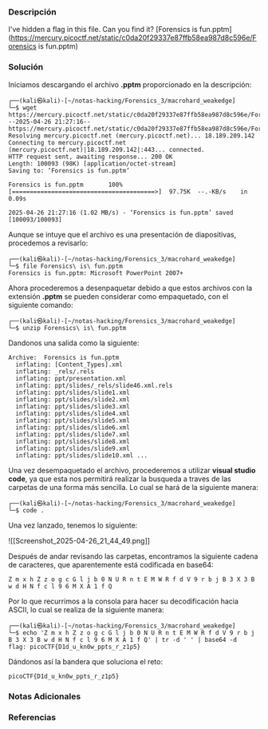 ### Descripción
I've hidden a flag in this file. Can you find it? [Forensics is fun.pptm](https://mercury.picoctf.net/static/c0da20f29337e87ffb58ea987d8c596e/Forensics is fun.pptm)
### Solución
Iniciamos descargando el archivo **.pptm** proporcionado en la descripción:

```shell
┌──(kali㉿kali)-[~/notas-hacking/Forensics_3/macrohard_weakedge]
└─$ wget https://mercury.picoctf.net/static/c0da20f29337e87ffb58ea987d8c596e/Forensics%20is%20fun.pptm
--2025-04-26 21:27:16--  https://mercury.picoctf.net/static/c0da20f29337e87ffb58ea987d8c596e/Forensics%20is%20fun.pptm
Resolving mercury.picoctf.net (mercury.picoctf.net)... 18.189.209.142
Connecting to mercury.picoctf.net (mercury.picoctf.net)|18.189.209.142|:443... connected.
HTTP request sent, awaiting response... 200 OK
Length: 100093 (98K) [application/octet-stream]
Saving to: ‘Forensics is fun.pptm’

Forensics is fun.pptm       100%[========================================>]  97.75K  --.-KB/s    in 0.09s   

2025-04-26 21:27:16 (1.02 MB/s) - ‘Forensics is fun.pptm’ saved [100093/100093]
```

Aunque se intuye que el archivo es una presentación de diapositivas, procedemos a revisarlo:

```shell
┌──(kali㉿kali)-[~/notas-hacking/Forensics_3/macrohard_weakedge]
└─$ file Forensics\ is\ fun.pptm 
Forensics is fun.pptm: Microsoft PowerPoint 2007+
```

Ahora procederemos a desenpaquetar debido a que estos archivos con la extensión **.pptm** se pueden considerar como empaquetado, con el siguiente comando:

```shell
┌──(kali㉿kali)-[~/notas-hacking/Forensics_3/macrohard_weakedge]
└─$ unzip Forensics\ is\ fun.pptm 
```

Dandonos una salida como la siguiente:

```
Archive:  Forensics is fun.pptm
  inflating: [Content_Types].xml     
  inflating: _rels/.rels             
  inflating: ppt/presentation.xml    
  inflating: ppt/slides/_rels/slide46.xml.rels  
  inflating: ppt/slides/slide1.xml   
  inflating: ppt/slides/slide2.xml   
  inflating: ppt/slides/slide3.xml   
  inflating: ppt/slides/slide4.xml   
  inflating: ppt/slides/slide5.xml   
  inflating: ppt/slides/slide6.xml   
  inflating: ppt/slides/slide7.xml   
  inflating: ppt/slides/slide8.xml   
  inflating: ppt/slides/slide9.xml   
  inflating: ppt/slides/slide10.xml ...
```

Una vez desempaquetado el archivo, procederemos a utilizar **visual studio code**, ya que esta nos permitirá realizar la busqueda a traves de las carpetas de una forma más sencilla. Lo cual se hará de la siguiente manera:

```shell
┌──(kali㉿kali)-[~/notas-hacking/Forensics_3/macrohard_weakedge]
└─$ code .  
```

Una vez lanzado, tenemos lo siguiente:

![[Screenshot_2025-04-26_21_44_49.png]]

Después de andar revisando las carpetas, encontramos la siguiente cadena de caracteres, que aparentemente está codificada en base64:

```
Z m x h Z z o g c G l j b 0 N U R n t E M W R f d V 9 r b j B 3 X 3 B w d H N f c l 9 6 M X A 1 f Q
```

Por lo que recurrimos a la consola para hacer su decodificación hacia ASCII, lo cual se realiza de la siguiente manera:

```shell
┌──(kali㉿kali)-[~/notas-hacking/Forensics_3/macrohard_weakedge]
└─$ echo 'Z m x h Z z o g c G l j b 0 N U R n t E M W R f d V 9 r b j B 3 X 3 B w d H N f c l 9 6 M X A 1 f Q' | tr -d ' ' | base64 -d
flag: picoCTF{D1d_u_kn0w_ppts_r_z1p5} 
```

Dándonos así la bandera que soluciona el reto:

```
picoCTF{D1d_u_kn0w_ppts_r_z1p5}
```
### Notas Adicionales

### Referencias